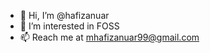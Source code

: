 - 👋 Hi, I’m @hafizanuar
- 👀 I’m interested in FOSS
- 📫 Reach me at mhafizanuar99@gmail.com

<!---
hafizanuar/hafizanuar is a ✨ special ✨ repository because its `README.md` (this file) appears on your GitHub profile.
You can click the Preview link to take a look at your changes.
--->
